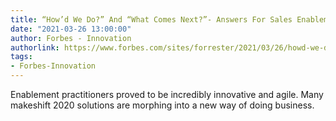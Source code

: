 ```yaml
---
title: “How’d We Do?” And “What Comes Next?”- Answers For Sales Enablement Professionals
date: "2021-03-26 13:00:00"
author: Forbes - Innovation
authorlink: https://www.forbes.com/sites/forrester/2021/03/26/howd-we-do-and-what-comes-nextanswers-for-sales-enablement-professionals/
tags:
- Forbes-Innovation
---
```

Enablement practitioners proved to be incredibly innovative and agile. Many makeshift 2020 solutions are morphing into a new way of doing business.